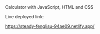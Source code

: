 Calculator with JavaScript, HTML and CSS

Live deployed link:

https://steady-fenglisu-94ae09.netlify.app/
